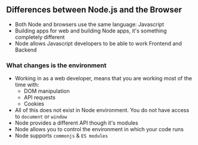 ## Differences between Node.js and the Browser

- Both Node and browsers use the same language: Javascript
- Building apps for web and building Node apps, it's something completely different
- Node allows Javascript developers to be able to work Frontend and Backend

### What changes is the environment

- Working in as a web developer, means that you are working most of the time with:
  - DOM manipulation
  - API requests
  - Cookies
- All of this does not exist in Node environment. You do not have access to `document` or `window`
- Node provides a different API though it's modules
- Node allows you to control the environment in which your code runs
- Node supports `commonjs` & `ES modules`

